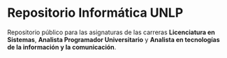 # Repositorio Informática UNLP

Repositorio público para las asignaturas de las carreras **Licenciatura en Sistemas**, **Analista Programador Universitario** y **Analista en tecnologías de la información y la comunicación**.
